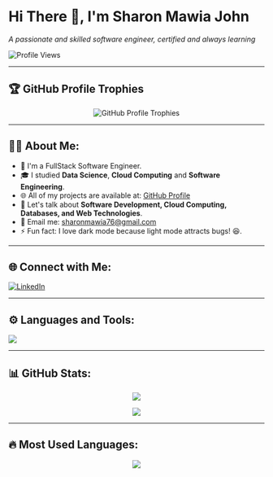 # Hi There 👋, I'm Sharon Mawia John

*A passionate and skilled software engineer, certified and always learning*

![Profile Views](https://komarev.com/ghpvc/?username=SharonMawiaJohn&label=Profile%20views&color=0e75b6&style=flat)

---

## 🏆 GitHub Profile Trophies
<p align="center">
  <img src="https://github-profile-trophy.vercel.app/?username=SharonMawiaJohn&theme=onedark&row=1&column=7" alt="GitHub Profile Trophies" />
</p>

---

## 👨‍💻 About Me:
- 🔭 I'm a FullStack Software Engineer.
- 🎓 I studied **Data Science**, **Cloud Computing** and **Software Engineering**.
- 🌐 All of my projects are available at: [GitHub Profile](https://github.com/SharonMawiaJohn)
- 💬 Let's talk about **Software Development, Cloud Computing, Databases, and Web Technologies**.
- 📩 Email me: sharonmawia76@gmail.com 
- ⚡ Fun fact: I love dark mode because light mode attracts bugs! 😆.

---

## 🌐 Connect with Me:
[![LinkedIn](https://img.shields.io/badge/LinkedIn-0077B5?style=flat-square&logo=linkedin&logoColor=white)](https://www.linkedin.com/in/sharon-mawia-john/)

---

## ⚙️ Languages and Tools:
<p align="left">
  <img src="https://skillicons.dev/icons?i=python,java,js,html,css,react,django,postgres,mysql,linux,git,github" />
</p>

---

## 📊 GitHub Stats:
<p align="center">
  <img src="https://github-readme-stats.vercel.app/api?username=SharonMawiaJohn&show_icons=true&theme=radical" />
</p>

<p align="center">
  <img src="https://github-readme-streak-stats.herokuapp.com/?user=SharonMawiaJohn&theme=radical" />
</p>

---

## 🔥 Most Used Languages:
<p align="center">
  <img src="https://github-readme-stats.vercel.app/api/top-langs/?username=SharonMawiaJohn&layout=compact&theme=radical" />
</p>

